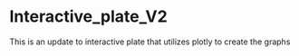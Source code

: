 # Interactive_plate_V2
This is an update to interactive plate that utilizes plotly to create the graphs
